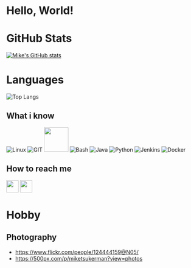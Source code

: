 # Hello, World! 

# GitHub Stats 

[![Mike's GitHub stats](https://github-readme-stats.vercel.app/api?username=miketsukerman)](https://github.com/anuraghazra/github-readme-stats)

# Languages

![Top Langs](https://github-readme-stats.vercel.app/api/top-langs/?username=miketsukerman&size_weight=0.5&count_weight=0.5)

## What i know
![Linux](https://www.vectorlogo.zone/logos/linux/linux-icon.svg)
![GIT](https://www.vectorlogo.zone/logos/git-scm/git-scm-icon.svg)
<img src="https://github.com/isocpp/logos/raw/master/cpp_logo.svg" width="64">
![Bash](https://www.vectorlogo.zone/logos/gnu_bash/gnu_bash-icon.svg)
![Java](https://www.vectorlogo.zone/logos/java/java-icon.svg)
![Python](https://www.vectorlogo.zone/logos/python/python-icon.svg)
![Jenkins](https://www.vectorlogo.zone/logos/jenkins/jenkins-icon.svg)
![Docker](https://www.vectorlogo.zone/logos/docker/docker-icon.svg)

## How to reach me
[<img src="https://www.vectorlogo.zone/logos/instagram/instagram-tile.svg" width="32">](https://www.instagram.com/miketsukerman/)
[<img src="https://www.vectorlogo.zone/logos/linkedin/linkedin-tile.svg" width="32">](https://de.linkedin.com/in/michael-tsukerman-80599369)

# Hobby

## Photography

* https://www.flickr.com/people/124444159@N05/
* https://500px.com/p/miketsukerman?view=photos
